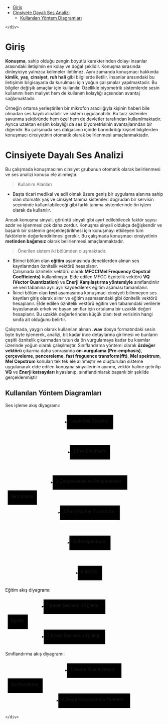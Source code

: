 <!DOCTYPE html>
<html>

<head>
  <meta charset="utf-8">
  <meta name="viewport" content="width=device-width, initial-scale=1.0">
  <title>Welcome file</title>
  <link rel="stylesheet" href="https://stackedit.io/style.css" />
</head>

<body class="stackedit">
  <div class="stackedit__left">
    <div class="stackedit__toc">
      
<ul>
<li><a href="#giriş">Giriş</a></li>
<li><a href="#cinsiyete-dayalı-ses-analizi">Cinsiyete Dayalı Ses Analizi</a>
<ul>
<li><a href="#kullanılan-yöntem-diagramları">Kullanılan Yöntem Diagramları</a></li>
</ul>
</li>
</ul>

    </div>
  </div>
  <div class="stackedit__right">
    <div class="stackedit__html">
      <h1 id="giriş">Giriş</h1>
<p><strong>Konuşma</strong>, sahip olduğu zengin boyutlu karakterinden dolayı insanlar arasındaki iletişimin en kolay ve doğal şeklidir. Konuşma sırasında dinleyiciye yalnızca kelimeler iletilmez. Aynı zamanda konuşmacı hakkında <strong>kimlik</strong>, <strong>yaş</strong>, <strong>cinsiyet</strong>, <strong>ruh hali</strong> gibi bilgilerde iletilir. İnsanlar arasındaki bu iletişimin bilgisayarla da kurulması için yoğun çalışmalar yapılmaktadır. Bu bilgiler değişik amaçlar için kullanılır. Özellikle biyometrik sistemlerde sesin kullanımı hem maliyet hem de kullanım kolaylığı açısından avantaj sağlamaktadır.</p>
<p>Örneğin ortama yerleştirilen bir mikrofon aracılığıyla kişinin haberi bile olmadan ses kaydı alınabilir ve sistem uygulanabilir. Bu tarz sistemler savunma sektöründe hem özel hem de devletler tarafından kullanılmaktadır. Ayrıca uzaktan erişim kolaylığı da ses biyometrisinin avantajlarından bir diğeridir. Bu çalışmada ses dalgasının içinde barındırdığı kişisel bilgilerden konuşmacı cinsiyetinin otomatik olarak belirlenmesi amaçlanmaktadır.</p>
<h1 id="cinsiyete-dayalı-ses-analizi">Cinsiyete Dayalı Ses Analizi</h1>
<p>Bu çalışmada konuşmacının cinsiyet grubunun otomatik olarak belirlenmesi ve ses analizi konusu ele alınmıştır.</p>
<blockquote>
<p>Kullanım Alanları</p>
</blockquote>
<ul>
<li>Başta ticari medikal ve adli olmak üzere geniş bir uygulama alanına sahip olan otomatik yaş ve cinsiyet tanıma sistemleri doğrudan bir servisin seçiminde kullanılabileceği gibi farklı tanıma sistemlerinde ön işlem olarak da kullanılır.</li>
</ul>
<p>Ancak konuşma sinyali, görüntü sinyali gibi ayırt edilebilecek faktör sayısı azdır ve işlenmesi çok daha zordur. Konuşma sinyali oldukça değişkendir ve başarılı bir sistemin gerçekleştirilmesi için konuşmayı etkileyen tüm faktörlerin değerlendirilmesi gerekir. Bu çalışmada konuşmacı cinsiyetinin <strong>metinden bağımsız</strong> olarak belirlenmesi amaçlanmaktadır.</p>
<blockquote>
<p>Önerilen sistem iki bölümden oluşmaktadır.</p>
</blockquote>
<ul>
<li>Birinci bölüm olan <strong>eğitim</strong> aşamasında deneklerden alınan ses kayıtlarından öznitelik vektörü hesaplanır.<br>
Çalışmada öznitelik vektörü olarak <strong>MFCC(Mel Frequency Cepstral Coefficients)</strong> kullanılmıştır. Elde edilen MFCC öznitelik vektörü <strong>VQ (Vector Quantization)</strong> ve <strong>Enerji Karşılaştırma yöntemiyle</strong> sınıflandırılır ve veri tabanına ayrı ayrı kaydedilerek eğitim aşaması tamamlanır.</li>
<li>İkinci bölüm olan <strong>test</strong> aşamasında konuşmacı cinsiyeti bilinmeyen ses kayıtları giriş olarak alınır ve eğitim aşamasındaki gibi öznitelik vektörü hesaplanır. Elde edilen öznitelik vektörü eğitim veri tabanındaki verilerle kıyaslanarak erkek ve bayan sınıflar için ortalama bir uzaklık değeri hesaplanır. Bu uzaklık değerlerinden küçük olanı test verisinin hangi sınıfa ait olduğunu belirtir.</li>
</ul>
<p>Çalışmada, yaygın olarak kullanılan alınan <strong>.wav</strong> dosya formatındaki sesin byte byte işlenerek, analizi, bit kadar ince detaylarına girilmesi ve bunların çeşitli öznitelik çıkarmadan tutun da ön vurgulamaya kadar bu kısımlar üzerinde yoğun olarak çalışılmıştır. Sınıflandırma yöntemi olarak <strong>özdeğer vektörü</strong> çıkarma daha sonrasında <strong>ön-vurgulama (Pre-emphasis)</strong>, <strong>çerçeveleme</strong>, <strong>pencereleme</strong>, <strong>fast freguence transform(fft)</strong>, <strong>Mel spektrum</strong>, <strong>Mel Cepstrum</strong> konuları tek tek ele alınmıştır ve oluşturulan sisteme uygulanarak elde edilen konuşma sinyallerinin ayırımı, vektör haline getirilip <strong>VQ</strong> ve <strong>Enerji katsayıları</strong> kıyaslanıp, sınıflandırılarak başarılı bir şekilde gerçeklenmiştir</p>
<h2 id="kullanılan-yöntem-diagramları">Kullanılan Yöntem Diagramları</h2>
<p>Ses işleme akış diyagramı:</p>
<div class="mermaid"><svg xmlns="http://www.w3.org/2000/svg" id="mermaid-svg-FZx3gA0nJs9cm5ml" width="100%" style="max-width: 397.3125px;" viewBox="0 0 397.3125 542"><g transform="translate(-12, -12)"><g class="output"><g class="clusters"></g><g class="edgePaths"><g class="edgePath" style="opacity: 1;"><path class="path" d="M73.41201171875,260L138.109375,43L208.046875,43" marker-end="url(#arrowhead5222)" style="fill:none"></path><defs><marker id="arrowhead5222" viewBox="0 0 10 10" refX="9" refY="5" markerUnits="strokeWidth" markerWidth="8" markerHeight="6" orient="auto"><path d="M 0 0 L 10 5 L 0 10 z" class="arrowheadPath" style="stroke-width: 1; stroke-dasharray: 1, 0;"></path></marker></defs></g><g class="edgePath" style="opacity: 1;"><path class="path" d="M77.98356119791667,260L138.109375,139L218.1484375,139" marker-end="url(#arrowhead5223)" style="fill:none"></path><defs><marker id="arrowhead5223" viewBox="0 0 10 10" refX="9" refY="5" markerUnits="strokeWidth" markerWidth="8" markerHeight="6" orient="auto"><path d="M 0 0 L 10 5 L 0 10 z" class="arrowheadPath" style="stroke-width: 1; stroke-dasharray: 1, 0;"></path></marker></defs></g><g class="edgePath" style="opacity: 1;"><path class="path" d="M100.84130859375,260L138.109375,235L163.109375,235" marker-end="url(#arrowhead5224)" style="fill:none"></path><defs><marker id="arrowhead5224" viewBox="0 0 10 10" refX="9" refY="5" markerUnits="strokeWidth" markerWidth="8" markerHeight="6" orient="auto"><path d="M 0 0 L 10 5 L 0 10 z" class="arrowheadPath" style="stroke-width: 1; stroke-dasharray: 1, 0;"></path></marker></defs></g><g class="edgePath" style="opacity: 1;"><path class="path" d="M100.84130859375,306L138.109375,331L186.8828125,331" marker-end="url(#arrowhead5225)" style="fill:none"></path><defs><marker id="arrowhead5225" viewBox="0 0 10 10" refX="9" refY="5" markerUnits="strokeWidth" markerWidth="8" markerHeight="6" orient="auto"><path d="M 0 0 L 10 5 L 0 10 z" class="arrowheadPath" style="stroke-width: 1; stroke-dasharray: 1, 0;"></path></marker></defs></g><g class="edgePath" style="opacity: 1;"><path class="path" d="M77.98356119791667,306L138.109375,427L216.6171875,427" marker-end="url(#arrowhead5226)" style="fill:none"></path><defs><marker id="arrowhead5226" viewBox="0 0 10 10" refX="9" refY="5" markerUnits="strokeWidth" markerWidth="8" markerHeight="6" orient="auto"><path d="M 0 0 L 10 5 L 0 10 z" class="arrowheadPath" style="stroke-width: 1; stroke-dasharray: 1, 0;"></path></marker></defs></g><g class="edgePath" style="opacity: 1;"><path class="path" d="M73.41201171875,306L138.109375,523L243.203125,523" marker-end="url(#arrowhead5227)" style="fill:none"></path><defs><marker id="arrowhead5227" viewBox="0 0 10 10" refX="9" refY="5" markerUnits="strokeWidth" markerWidth="8" markerHeight="6" orient="auto"><path d="M 0 0 L 10 5 L 0 10 z" class="arrowheadPath" style="stroke-width: 1; stroke-dasharray: 1, 0;"></path></marker></defs></g></g><g class="edgeLabels"><g class="edgeLabel" transform="" style="opacity: 1;"><g transform="translate(0,0)" class="label"><foreignObject width="0" height="0"><div xmlns="http://www.w3.org/1999/xhtml" style="display: inline-block; white-space: nowrap;"><span class="edgeLabel"></span></div></foreignObject></g></g><g class="edgeLabel" transform="" style="opacity: 1;"><g transform="translate(0,0)" class="label"><foreignObject width="0" height="0"><div xmlns="http://www.w3.org/1999/xhtml" style="display: inline-block; white-space: nowrap;"><span class="edgeLabel"></span></div></foreignObject></g></g><g class="edgeLabel" transform="" style="opacity: 1;"><g transform="translate(0,0)" class="label"><foreignObject width="0" height="0"><div xmlns="http://www.w3.org/1999/xhtml" style="display: inline-block; white-space: nowrap;"><span class="edgeLabel"></span></div></foreignObject></g></g><g class="edgeLabel" transform="" style="opacity: 1;"><g transform="translate(0,0)" class="label"><foreignObject width="0" height="0"><div xmlns="http://www.w3.org/1999/xhtml" style="display: inline-block; white-space: nowrap;"><span class="edgeLabel"></span></div></foreignObject></g></g><g class="edgeLabel" transform="" style="opacity: 1;"><g transform="translate(0,0)" class="label"><foreignObject width="0" height="0"><div xmlns="http://www.w3.org/1999/xhtml" style="display: inline-block; white-space: nowrap;"><span class="edgeLabel"></span></div></foreignObject></g></g><g class="edgeLabel" transform="" style="opacity: 1;"><g transform="translate(0,0)" class="label"><foreignObject width="0" height="0"><div xmlns="http://www.w3.org/1999/xhtml" style="display: inline-block; white-space: nowrap;"><span class="edgeLabel"></span></div></foreignObject></g></g></g><g class="nodes"><g class="node" id="A" transform="translate(66.5546875,283)" style="opacity: 1;"><rect rx="0" ry="0" x="-46.5546875" y="-23" width="93.109375" height="46"></rect><g class="label" transform="translate(0,0)"><g transform="translate(-36.5546875,-13)"><foreignObject width="73.109375" height="26"><div xmlns="http://www.w3.org/1999/xhtml" style="display: inline-block; white-space: nowrap;">Ses İşleme</div></foreignObject></g></g></g><g class="node" id="B" transform="translate(282.2109375,43)" style="opacity: 1;"><rect rx="0" ry="0" x="-74.1640625" y="-23" width="148.328125" height="46"></rect><g class="label" transform="translate(0,0)"><g transform="translate(-64.1640625,-13)"><foreignObject width="128.328125" height="26"><div xmlns="http://www.w3.org/1999/xhtml" style="display: inline-block; white-space: nowrap;">1.wav Ses Dosyası</div></foreignObject></g></g></g><g class="node" id="C" transform="translate(282.2109375,139)" style="opacity: 1;"><rect rx="0" ry="0" x="-64.0625" y="-23" width="128.125" height="46"></rect><g class="label" transform="translate(0,0)"><g transform="translate(-54.0625,-13)"><foreignObject width="108.125" height="26"><div xmlns="http://www.w3.org/1999/xhtml" style="display: inline-block; white-space: nowrap;">2.Pre-Emphasis</div></foreignObject></g></g></g><g class="node" id="D" transform="translate(282.2109375,235)" style="opacity: 1;"><rect rx="0" ry="0" x="-119.1015625" y="-23" width="238.203125" height="46"></rect><g class="label" transform="translate(0,0)"><g transform="translate(-109.1015625,-13)"><foreignObject width="218.203125" height="26"><div xmlns="http://www.w3.org/1999/xhtml" style="display: inline-block; white-space: nowrap;">3.Çerçeveleme ve Pencereleme</div></foreignObject></g></g></g><g class="node" id="E" transform="translate(282.2109375,331)" style="opacity: 1;"><rect rx="0" ry="0" x="-95.328125" y="-23" width="190.65625" height="46"></rect><g class="label" transform="translate(0,0)"><g transform="translate(-85.328125,-13)"><foreignObject width="170.65625" height="26"><div xmlns="http://www.w3.org/1999/xhtml" style="display: inline-block; white-space: nowrap;">4.Fast Fourier Transform</div></foreignObject></g></g></g><g class="node" id="F" transform="translate(282.2109375,427)" style="opacity: 1;"><rect rx="0" ry="0" x="-65.59375" y="-23" width="131.1875" height="46"></rect><g class="label" transform="translate(0,0)"><g transform="translate(-55.59375,-13)"><foreignObject width="111.1875" height="26"><div xmlns="http://www.w3.org/1999/xhtml" style="display: inline-block; white-space: nowrap;">5.Mel Spectrum</div></foreignObject></g></g></g><g class="node" id="g" transform="translate(282.2109375,523)" style="opacity: 1;"><rect rx="0" ry="0" x="-39.0078125" y="-23" width="78.015625" height="46"></rect><g class="label" transform="translate(0,0)"><g transform="translate(-29.0078125,-13)"><foreignObject width="58.015625" height="26"><div xmlns="http://www.w3.org/1999/xhtml" style="display: inline-block; white-space: nowrap;">6.MFCC</div></foreignObject></g></g></g></g></g></g></svg></div>
<p>Eğitim akış diyagramı:</p>
<div class="mermaid"><svg xmlns="http://www.w3.org/2000/svg" id="mermaid-svg-XXHYlMvJE6C9Z3nR" width="100%" style="max-width: 327.296875px;" viewBox="0 0 327.296875 158"><g transform="translate(-12, -12)"><g class="output"><g class="clusters"></g><g class="edgePaths"><g class="edgePath" style="opacity: 1;"><path class="path" d="M79.451171875,68L109.1875,43L134.1875,43" marker-end="url(#arrowhead5235)" style="fill:none"></path><defs><marker id="arrowhead5235" viewBox="0 0 10 10" refX="9" refY="5" markerUnits="strokeWidth" markerWidth="8" markerHeight="6" orient="auto"><path d="M 0 0 L 10 5 L 0 10 z" class="arrowheadPath" style="stroke-width: 1; stroke-dasharray: 1, 0;"></path></marker></defs></g><g class="edgePath" style="opacity: 1;"><path class="path" d="M79.451171875,114L109.1875,139L134.765625,139" marker-end="url(#arrowhead5236)" style="fill:none"></path><defs><marker id="arrowhead5236" viewBox="0 0 10 10" refX="9" refY="5" markerUnits="strokeWidth" markerWidth="8" markerHeight="6" orient="auto"><path d="M 0 0 L 10 5 L 0 10 z" class="arrowheadPath" style="stroke-width: 1; stroke-dasharray: 1, 0;"></path></marker></defs></g></g><g class="edgeLabels"><g class="edgeLabel" transform="" style="opacity: 1;"><g transform="translate(0,0)" class="label"><foreignObject width="0" height="0"><div xmlns="http://www.w3.org/1999/xhtml" style="display: inline-block; white-space: nowrap;"><span class="edgeLabel"></span></div></foreignObject></g></g><g class="edgeLabel" transform="" style="opacity: 1;"><g transform="translate(0,0)" class="label"><foreignObject width="0" height="0"><div xmlns="http://www.w3.org/1999/xhtml" style="display: inline-block; white-space: nowrap;"><span class="edgeLabel"></span></div></foreignObject></g></g></g><g class="nodes"><g class="node" id="A" transform="translate(52.09375,91)" style="opacity: 1;"><rect rx="0" ry="0" x="-32.09375" y="-23" width="64.1875" height="46"></rect><g class="label" transform="translate(0,0)"><g transform="translate(-22.09375,-13)"><foreignObject width="44.1875" height="26"><div xmlns="http://www.w3.org/1999/xhtml" style="display: inline-block; white-space: nowrap;">Eğitim</div></foreignObject></g></g></g><g class="node" id="B" transform="translate(232.7421875,43)" style="opacity: 1;"><rect rx="0" ry="0" x="-98.5546875" y="-23" width="197.109375" height="46"></rect><g class="label" transform="translate(0,0)"><g transform="translate(-88.5546875,-13)"><foreignObject width="177.109375" height="26"><div xmlns="http://www.w3.org/1999/xhtml" style="display: inline-block; white-space: nowrap;">1.Kadın Seslerinin Eğitimi</div></foreignObject></g></g></g><g class="node" id="C" transform="translate(232.7421875,139)" style="opacity: 1;"><rect rx="0" ry="0" x="-97.9765625" y="-23" width="195.953125" height="46"></rect><g class="label" transform="translate(0,0)"><g transform="translate(-87.9765625,-13)"><foreignObject width="175.953125" height="26"><div xmlns="http://www.w3.org/1999/xhtml" style="display: inline-block; white-space: nowrap;">2.Erkek Seslerinin Eğitimi</div></foreignObject></g></g></g></g></g></g></svg></div>
<p>Sınıflandırma akış diyagramı:</p>
<div class="mermaid"><svg xmlns="http://www.w3.org/2000/svg" id="mermaid-svg-LB3owkU1yvoXxs6d" width="100%" style="max-width: 406.296875px;" viewBox="0 0 406.296875 158"><g transform="translate(-12, -12)"><g class="output"><g class="clusters"></g><g class="edgePaths"><g class="edgePath" style="opacity: 1;"><path class="path" d="M114.29248046875,68L156.296875,43L209.015625,43" marker-end="url(#arrowhead5244)" style="fill:none"></path><defs><marker id="arrowhead5244" viewBox="0 0 10 10" refX="9" refY="5" markerUnits="strokeWidth" markerWidth="8" markerHeight="6" orient="auto"><path d="M 0 0 L 10 5 L 0 10 z" class="arrowheadPath" style="stroke-width: 1; stroke-dasharray: 1, 0;"></path></marker></defs></g><g class="edgePath" style="opacity: 1;"><path class="path" d="M114.29248046875,114L156.296875,139L181.296875,139" marker-end="url(#arrowhead5245)" style="fill:none"></path><defs><marker id="arrowhead5245" viewBox="0 0 10 10" refX="9" refY="5" markerUnits="strokeWidth" markerWidth="8" markerHeight="6" orient="auto"><path d="M 0 0 L 10 5 L 0 10 z" class="arrowheadPath" style="stroke-width: 1; stroke-dasharray: 1, 0;"></path></marker></defs></g></g><g class="edgeLabels"><g class="edgeLabel" transform="" style="opacity: 1;"><g transform="translate(0,0)" class="label"><foreignObject width="0" height="0"><div xmlns="http://www.w3.org/1999/xhtml" style="display: inline-block; white-space: nowrap;"><span class="edgeLabel"></span></div></foreignObject></g></g><g class="edgeLabel" transform="" style="opacity: 1;"><g transform="translate(0,0)" class="label"><foreignObject width="0" height="0"><div xmlns="http://www.w3.org/1999/xhtml" style="display: inline-block; white-space: nowrap;"><span class="edgeLabel"></span></div></foreignObject></g></g></g><g class="nodes"><g class="node" id="A" transform="translate(75.6484375,91)" style="opacity: 1;"><rect rx="0" ry="0" x="-55.6484375" y="-23" width="111.296875" height="46"></rect><g class="label" transform="translate(0,0)"><g transform="translate(-45.6484375,-13)"><foreignObject width="91.296875" height="26"><div xmlns="http://www.w3.org/1999/xhtml" style="display: inline-block; white-space: nowrap;">Sınıflandırma</div></foreignObject></g></g></g><g class="node" id="B" transform="translate(295.796875,43)" style="opacity: 1;"><rect rx="0" ry="0" x="-86.78125" y="-23" width="173.5625" height="46"></rect><g class="label" transform="translate(0,0)"><g transform="translate(-76.78125,-13)"><foreignObject width="153.5625" height="26"><div xmlns="http://www.w3.org/1999/xhtml" style="display: inline-block; white-space: nowrap;">1.Vector Quantızatıon</div></foreignObject></g></g></g><g class="node" id="C" transform="translate(295.796875,139)" style="opacity: 1;"><rect rx="0" ry="0" x="-114.5" y="-23" width="229" height="46"></rect><g class="label" transform="translate(0,0)"><g transform="translate(-104.5,-13)"><foreignObject width="209" height="26"><div xmlns="http://www.w3.org/1999/xhtml" style="display: inline-block; white-space: nowrap;">2.Enerji Karşılaştırma Yöntemi</div></foreignObject></g></g></g></g></g></g></svg></div>

    </div>
  </div>
</body>

</html>
